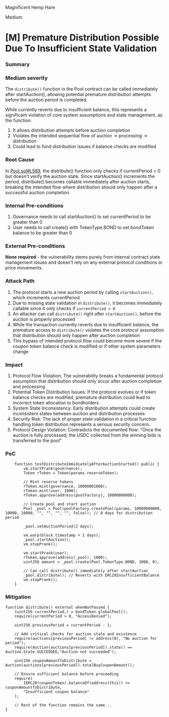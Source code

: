 Magnificent Hemp Hare

Medium

# [M] Premature Distribution Possible Due To Insufficient State Validation

### Summary

### Medium severity
The `distribute()` function in the Pool contract can be called immediately after startAuction(), allowing potential premature distribution attempts before the auction period is completed.

While currently reverts due to insufficient balance, this represents a significant violation of core system assumptions and state management, as the function:
1. It allows distribution attempts before auction completion
2. Violates the intended sequential flow of auction → processing → distribution
3. Could lead to fund distribution issues if balance checks are modified

### Root Cause

In [Pool.sol#L589](https://github.com/sherlock-audit/2024-12-plaza-finance/blob/main/plaza-evm/src/Pool.sol#L589), the distribute() function only checks if currentPeriod > 0 but doesn't verify the auction state. Since startAuction() increments the period, distribute() becomes callable immediately after auction starts, breaking the intended flow where distribution should only happen after a successful auction completion.

### Internal Pre-conditions

1. Governance needs to call startAuction() to set currentPeriod to be greater than 0
2. User needs to call create() with TokenType.BOND to set bondToken balance to be greater than 0

### External Pre-conditions

**None required** - the vulnerability stems purely from internal contract state management issues and doesn't rely on any external protocol conditions or price movements.

### Attack Path


1. The protocol starts a new auction period by calling `startAuction()`, which increments currentPeriod
2. Due to missing state validation in `distribute()`, it becomes immediately callable since it only checks if `currentPeriod > 0`
3. An attacker can call `distribute()` right after `startAuction()`, before the auction is properly processed
4. While the transaction currently reverts due to insufficient balance, the premature access to `distribute()` violates the core protocol assumption that distribution should only happen after auction completion
5. This bypass of intended protocol flow could become more severe if the coupon token balance check is modified or if other system parameters change

### Impact

1. Protocol Flow Violation: The vulnerability breaks a fundamental protocol assumption that distribution should only occur after auction completion and processing
2. Potential Token Distribution Issues: If the protocol evolves or if token balance checks are modified, premature distribution could lead to incorrect token allocation to bondholders
3. System State Inconsistency: Early distribution attempts could create inconsistent states between auction and distribution processes
4. Security Risk: The lack of proper state validation in a critical function handling token distribution represents a serious security concern.
5. Protocol Design Violation: Contradicts the documented flow: "Once the auction is fully processed, the USDC collected from the winning bids is transferred to the pool"

### PoC

```solidity
    function testDistributeImmidiatelyAfterAuctionStarted() public {
        vm.startPrank(governance);
        Token rToken = Token(params.reserveToken);

        // Mint reserve tokens
        rToken.mint(governance, 10000001000);
        rToken.mint(user, 1000);
        rToken.approve(address(poolFactory), 10000000000);

        // Create pool and start auction
        Pool _pool = Pool(poolFactory.createPool(params, 10000000000, 10000, 10000, "", "", "", "", false)); // 0 days for distribution period

        _pool.setAuctionPeriod(2 days);

        vm.warp(block.timestamp + 1 days);
        _pool.startAuction();
        vm.stopPrank();

        vm.startPrank(user);
        rToken.approve(address(_pool), 1000);
        uint256 amount = _pool.create(Pool.TokenType.BOND, 1000, 0);

        // Can call distribute() immediately after startAuction
        _pool.distribute(); // Reverts with ERC20InsufficientBalance
        vm.stopPrank();
    }
```

### Mitigation

```solidity
function distribute() external whenNotPaused {
    (uint256 currentPeriod,) = bondToken.globalPool();
    require(currentPeriod > 0, "AccessDenied");

    uint256 previousPeriod = currentPeriod - 1;
    
    // Add critical checks for auction state and existence
    require(auctions[previousPeriod] != address(0), "No auction for period");
    require(Auction(auctions[previousPeriod]).state() == Auction.State.SUCCEEDED,"Auction not succeeded");
    
    uint256 couponAmountToDistribute = Auction(auctions[previousPeriod]).totalBuyCouponAmount();
    
    // Ensure sufficient balance before proceeding
    require(
        IERC20(couponToken).balanceOf(address(this)) >= couponAmountToDistribute,
        "Insufficient coupon balance"
    );

    // Rest of the function remains the same...
}
```